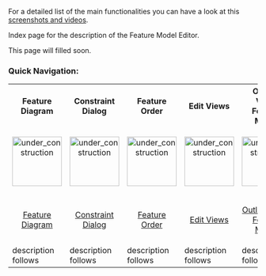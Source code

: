 For a detailed list of the main functionalities you can have a look at this [screenshots and videos](http://wwwiti.cs.uni-magdeburg.de/iti_db/research/featureide/#screenshots).

Index page for the description of the Feature Model Editor.

This page will filled soon.

### Quick Navigation:

<table>
	<tr>
		<th>
			Feature Diagram
		</th>
		<th>
			Constraint Dialog
		</th>
		<th>
			Feature Order
		</th>
		<th>
			Edit Views
		</th>
		<th>
			Outline View: Feature Model
		</th>
	</tr>
	<tr>
		<td width="128px">
			<p align="center">
				<img height="100" width="100" alt="under_construction" src="https://github.com/tthuem/FeatureIDE/wiki/Assets/Home/under_construction.png">
			</p>
		</td>
		<td width="128px">
			<p align="center">
				<img height="100" width="100" alt="under_construction" src="https://github.com/tthuem/FeatureIDE/wiki/Assets/Home/under_construction.png">
			</p>
		</td>
		<td width="128px">
			<p align="center">
				<img height="100" width="100" alt="under_construction" src="https://github.com/tthuem/FeatureIDE/wiki/Assets/Home/under_construction.png">
			</p>
		</td>
		<td width="128px">
			<p align="center">
				<img height="100" width="100" alt="under_construction" src="https://github.com/tthuem/FeatureIDE/wiki/Assets/Home/under_construction.png">
			</p>
		</td>
		<td width="128px">
			<p align="center">
				<img height="100" width="100" alt="under_construction" src="https://github.com/tthuem/FeatureIDE/wiki/Assets/Home/under_construction.png">
			</p>
		</td>
	</tr>
	<tr>
		<td>
			<p align="center">
				<a href="/tthuem/FeatureIDE/wiki/Feature-Diagram">Feature Diagram</a>
			</p>
		</td>
		<td>
			<p align="center">
				<a href="/tthuem/FeatureIDE/wiki/Constraint-Dialog">Constraint Dialog</a>
			</p>
		</td>
		<td>
			<p align="center">
				<a href="/tthuem/FeatureIDE/wiki/Feature-Order">Feature Order</a>
			</p>
		</td>
		<td>
			<p align="center">
				<a href="/tthuem/FeatureIDE/wiki/Edit-Views">Edit Views</a>
			</p>
		</td>
		<td>
			<p align="center">
				<a href="/tthuem/FeatureIDE/wiki/Outline-View-Feature-Model">Outline View: Feature Model</a>
			</p>
		</td>
	</tr>
	<tr>
		<td>
			description follows
		</td>
		<td>
			description follows
		</td>
		<td>
			description follows
		</td>
		<td>
			description follows
		</td>
		<td>
			description follows
		</td>
	</tr>
</table>
